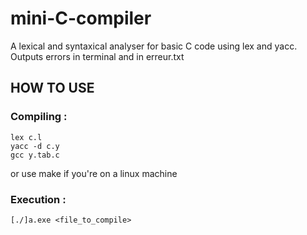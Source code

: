 # mini-C-compiler
A lexical and syntaxical analyser for basic C code using lex and yacc. Outputs errors in terminal and in erreur.txt

## HOW TO USE
### Compiling :
```
lex c.l
yacc -d c.y
gcc y.tab.c
```
or use make if you're on a linux machine

### Execution :
```
[./]a.exe <file_to_compile>
```

